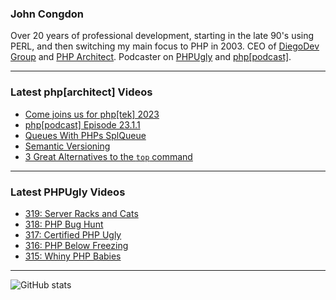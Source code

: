 ### John Congdon

Over 20 years of professional development, starting in the late 90's using PERL, and then switching my main focus to PHP in 2003.
CEO of [DiegoDev Group][ws_diegodev] and [PHP Architect][ws_phparch].
Podcaster on [PHPUgly][ws_phpugly] and [php[podcast]][ws_phparch].

---

### Latest php[architect] Videos
<!-- PHPARCHITECT:START -->
- [Come joins us for php[tek] 2023](https://www.youtube.com/watch?v=mzzQsVTBxig)
- [php[podcast] Episode 23.1.1](https://www.youtube.com/watch?v=bZBrS0eQvz8)
- [Queues With PHPs SplQueue](https://www.youtube.com/watch?v=TPKG4DK85p4)
- [Semantic Versioning](https://www.youtube.com/watch?v=e8HMJKux6GQ)
- [3 Great Alternatives to the  `top` command](https://www.youtube.com/watch?v=zGifHVEni98)
<!-- PHPARCHITECT:END -->

---

### Latest PHPUgly Videos
<!-- PHPUGLY:START -->
- [319: Server Racks and Cats](https://www.youtube.com/watch?v=hi0DlMJy0oQ)
- [318: PHP Bug Hunt](https://www.youtube.com/watch?v=v8XyaRrJ6MQ)
- [317: Certified PHP Ugly](https://www.youtube.com/watch?v=C7Kzs0fD9Ho)
- [316: PHP Below Freezing](https://www.youtube.com/watch?v=zU98eIjWYMA)
- [315: Whiny PHP Babies](https://www.youtube.com/watch?v=RIvsym46EtU)
<!-- PHPUGLY:END -->

---

![GitHub stats](https://github-readme-stats.vercel.app/api?username=johncongdon&show_icons=true&hide_border=true&hide=stars&count_private=true)  


[ws_diegodev]: https://www.diegodev.com
[ws_phparch]: https://www.phparch.com
[ws_phpugly]: https://www.phpugly.com
